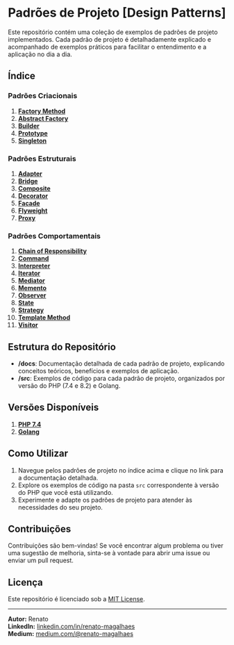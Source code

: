 # Padrões de Projeto [Design Patterns]

Este repositório contém uma coleção de exemplos de padrões de projeto implementados. Cada padrão de projeto é detalhadamente explicado e acompanhado de exemplos práticos para facilitar o entendimento e a aplicação no dia a dia.

## Índice

### Padrões Criacionais

1. **[Factory Method](docs/creational-patterns/factory-method.md)**
2. **[Abstract Factory](docs/creational-patterns/abstract-factory.md)**
3. **[Builder](docs/creational-patterns/builder.md)**
4. **[Prototype](docs/creational-patterns/prototype.md)**
5. **[Singleton](docs/creational-patterns/singleton.md)**

### Padrões Estruturais

1. **[Adapter](docs/structural-patterns/adapter.md)**
2. **[Bridge](docs/structural-patterns/bridge.md)**
3. **[Composite](docs/structural-patterns/composite.md)**
4. **[Decorator](docs/structural-patterns/decorator.md)**
5. **[Facade](docs/structural-patterns/facade.md)**
6. **[Flyweight](docs/structural-patterns/flyweight.md)**
7. **[Proxy](docs/structural-patterns/proxy.md)**

### Padrões Comportamentais

1. **[Chain of Responsibility](docs/behavioral-patterns/chain-of-responsibility.md)**
2. **[Command](docs/behavioral-patterns/command.md)**
3. **[Interpreter](docs/behavioral-patterns/interpreter.md)**
4. **[Iterator](docs/behavioral-patterns/iterator.md)**
5. **[Mediator](docs/behavioral-patterns/mediator.md)**
6. **[Memento](docs/behavioral-patterns/memento.md)**
7. **[Observer](docs/behavioral-patterns/observer.md)**
8. **[State](docs/behavioral-patterns/state.md)**
9. **[Strategy](docs/behavioral-patterns/strategy.md)**
10. **[Template Method](docs/behavioral-patterns/template-method.md)**
11. **[Visitor](docs/behavioral-patterns/visitor.md)**

## Estrutura do Repositório

- **/docs**: Documentação detalhada de cada padrão de projeto, explicando conceitos teóricos, benefícios e exemplos de aplicação.
- **/src**: Exemplos de código para cada padrão de projeto, organizados por versão do PHP (7.4 e 8.2) e Golang.

## Versões Disponíveis
1. **[PHP 7.4](src/PHP-7.4.md)**
2. **[Golang](src/Golang.md)**

## Como Utilizar

1. Navegue pelos padrões de projeto no índice acima e clique no link para a documentação detalhada.
2. Explore os exemplos de código na pasta `src` correspondente à versão do PHP que você está utilizando.
3. Experimente e adapte os padrões de projeto para atender às necessidades do seu projeto.

## Contribuições

Contribuições são bem-vindas! Se você encontrar algum problema ou tiver uma sugestão de melhoria, sinta-se à vontade para abrir uma issue ou enviar um pull request.

## Licença

Este repositório é licenciado sob a [MIT License](LICENSE).

---

**Autor:** Renato  
**LinkedIn:** [linkedin.com/in/renato-magalhaes](https://www.linkedin.com/in/renato-magalhaes/)  
**Medium:** [medium.com/@renato-magalhaes](https://medium.com/@renato-magalhaes)
